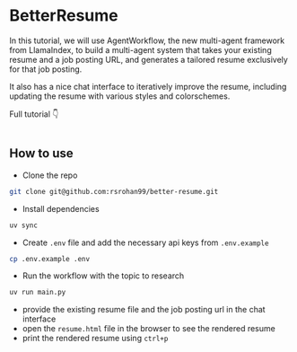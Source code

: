 # BetterResume

In this tutorial, we will use AgentWorkflow, the new multi-agent framework from LlamaIndex, to build a multi-agent system that takes your existing resume and a job posting URL, and generates a tailored resume exclusively for that job posting.

It also has a nice chat interface to iteratively improve the resume, including updating the resume with various styles and colorschemes.

Full tutorial 👇

[![]()]()

## How to use

- Clone the repo

```bash
git clone git@github.com:rsrohan99/better-resume.git
```

- Install dependencies

```bash
uv sync
```

- Create `.env` file and add the necessary api keys from `.env.example`

```bash
cp .env.example .env
```

- Run the workflow with the topic to research

```bash
uv run main.py
```

- provide the existing resume file and the job posting url in the chat interface
- open the `resume.html` file in the browser to see the rendered resume
- print the rendered resume using `ctrl+p`
